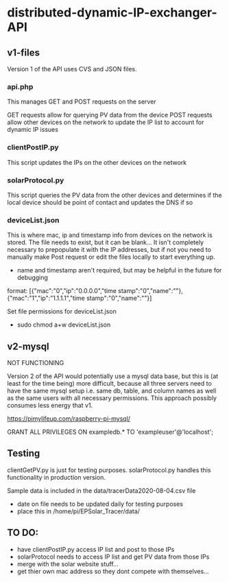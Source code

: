 # distributed-dynamic-IP-exchanger-API

## v1-files
Version 1 of the API uses CVS and JSON files.

### api.php
This manages GET and POST requests on the server

GET requests allow for querying PV data from the device
POST requests allow other devices on the network to update the IP list to account for dynamic IP issues

### clientPostIP.py

This script updates the IPs on the other devices on the network

### solarProtocol.py
This script queries the PV data from the other devices and determines if the local device should be point of contact and updates the DNS if so

### deviceList.json
This is where mac, ip and timestamp info from devices on the network is stored. The file needs to exist, but it can be blank... It isn't completely necessary to prepopulate it with the IP addresses, but if not you need to manually make Post request or edit the files locally to start everything up.
* name and timestamp aren't required, but may be helpful in the future for debugging

format:
[{"mac":"0","ip":"0.0.0.0","time stamp":"0","name":""},
{"mac":"1","ip":"1.1.1.1","time stamp":"0","name":""}]

Set file permissions for deviceList.json
* sudo chmod a+w deviceList.json

## v2-mysql
NOT FUNCTIONING

Version 2 of the API would potentially use a mysql data base, but this is (at least for the time being) more difficult, because all three servers need to have the same mysql setup i.e. same db, table, and column names as well as the same users with all necessary permissions. This approach possibly consumes less energy that v1.

https://pimylifeup.com/raspberry-pi-mysql/

GRANT ALL PRIVILEGES ON exampledb.* TO 'exampleuser'@'localhost';

## Testing

clientGetPV.py is just for testing purposes. solarProtocol.py handles this functionality in production version.

Sample data is included in the data/tracerData2020-08-04.csv file
* date on file needs to be updated daily for testing purposes
* place this in /home/pi/EPSolar_Tracer/data/


## TO DO:
* have clientPostIP.py access IP list and post to those IPs
* solarProtocol needs to access IP list and get PV data from those IPs
* merge with the solar website stuff...
* get thier own mac address so they dont compete with themselves...